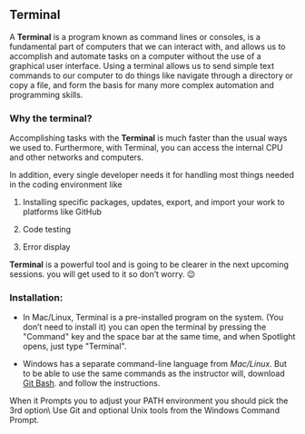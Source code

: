 ## Terminal

A **Terminal** is a program known as command lines or consoles, is a
fundamental part of computers that we can interact with, and allows us
to accomplish and automate tasks on a computer without the use of a
graphical user interface. Using a terminal allows us to send simple text
commands to our computer to do things like navigate through a directory
or copy a file, and form the basis for many more complex automation and
programming skills.

### Why the terminal?

Accomplishing tasks with the **Terminal** is much faster than the usual
ways we used to. Furthermore, with Terminal, you can access the internal
CPU and other networks and computers.

In addition, every single developer needs it for handling most things
needed in the coding environment like

1. Installing specific packages, updates, export, and import your work to platforms like GitHub

2. Code testing

3. Error display

**Terminal** is a powerful tool and is going to be clearer in the next
upcoming sessions. you will get used to it so don’t worry. 😉


### Installation:

  - In Mac/Linux, Terminal is a pre-installed program on the system. (You don’t need to install it)
you can open the terminal by pressing the "Command" key and the space bar at the same time, and when Spotlight opens, just type "Terminal".

  -  Windows has a separate command-line language from *Mac/Linux*. But to be able to use the same commands as the instructor will, download [<span class="underline">Git Bash</span>](https://git-scm.com/download/win). and follow the instructions.

When it Prompts you to adjust your PATH environment you should pick the
3rd option\\ Use Git and optional Unix tools from the Windows Command
Prompt.



